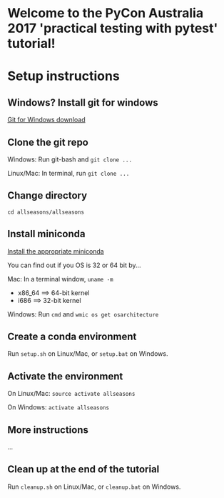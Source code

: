 # Welcome to the PyCon Australia 2017 'practical testing with pytest' tutorial!

# Setup instructions

## Windows? Install git for windows

[Git for Windows download](https://git-for-windows.github.io/)

## Clone the git repo

Windows: Run git-bash and `git clone ...`

Linux/Mac: In terminal, run `git clone ...`

## Change directory

`cd allseasons/allseasons`

## Install miniconda 

[Install the appropriate miniconda](https://conda.io/miniconda.html)

You can find out if you OS is 32 or 64 bit by...

Mac: In a terminal window, `uname -m`

* x86_64 ==> 64-bit kernel
* i686   ==> 32-bit kernel

Windows: Run `cmd` and `wmic os get osarchitecture`

## Create a conda environment

Run `setup.sh` on Linux/Mac, or `setup.bat` on Windows.

## Activate the environment

On Linux/Mac: `source activate allseasons`

On Windows: `activate allseasons`

## More instructions

...

## Clean up at the end of the tutorial

Run `cleanup.sh` on Linux/Mac, or `cleanup.bat` on Windows.
